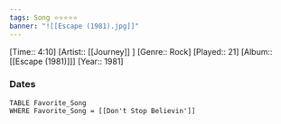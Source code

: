 ```yaml
---
tags: Song ⭐⭐⭐⭐⭐ 
banner: "![[Escape (1981).jpg]]"
---
```

[Time:: 4:10]
[Artist:: [[Journey]] ]
[Genre:: Rock]
[Played:: 21]
[Album:: [[Escape (1981)]]]
[Year:: 1981]
### Dates
````dataview
TABLE Favorite_Song
WHERE Favorite_Song = [[Don't Stop Believin']]
````
